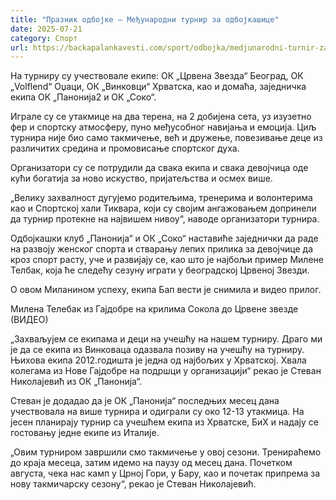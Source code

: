 ```yaml
---
title: "Празник одбојке – Међународни турнир за одбојкашице"
date: 2025-07-21
category: Спорт
url: https://backapalankavesti.com/sport/odbojka/medjunarodni-turnir-za-odbojkasice/
---
```


На турниру су учествовале екипе: ОК „Црвена Звезда“ Београд, ОК „Volflend“ Оџаци, ОК „Винковци“ Хрватска, као и домаћа, заједничка екипа ОК „Панонија2 и ОК „Соко“.

Играле су се утакмице на два терена, на 2 добијена сета, уз изузетно фер и спортску атмосферу, пуно међусобног навијања и емоција. Циљ турнира није био само такмичење, већ и дружење, повезивање деце из различитих средина и промовисање спортског духа.

Организатори су се потрудили да свака екипа и свака девојчица оде кући богатија за ново искуство, пријатељства и осмех више.

„Велику захвалност дугујемо родитељима, тренерима и волонтерима као и Спортској хали Тиквара, који су својим ангажовањем допринели да турнир протекне на највишем нивоу“, наводе организатори турнира.

Одбојкашки клуб „Панонија“ и ОК „Соко“ наставиће заједнички да раде на развоју женског спорта и стварању лепих прилика за девојчице да кроз спорт расту, уче и развијају се, као што је најбољи пример Милене Телбак, која ће следећу сезуну играти у београдској Црвеној Звезди.

О овом Миланином успеху, екипа Бап вести је снимила и видео прилог.

Милена Телебак из Гајдобре на крилима Сокола до Црвене звезде (ВИДЕО)

„Захваљујем се екипама и деци на учешћу на нашем турниру. Драго ми је да се екипа из Винковаца одазвала позиву на учешћу на турниру. Њихова екипа 2012.годишта је једна од најбољих у Хрватској. Хвала колегама из Нове Гајдобре на подршци у организацији“ рекао је Стеван Николајевић из ОК „Панонија“.

Стеван је додадао да је ОК „Панонија“ последњих месец дана учествовала на више турнира и одиграли су око 12-13 утакмица. На јесен планирају турнир са учешћем екипа из Хрватске, БиХ и надају се гостовању једне екипе из Италије.

„Овим турниром завршили смо такмичење у овој сезони. Тренираћемо до краја месеца, затим идемо на паузу од месец дана. Почетком августа, чека нас камп у Црној Гори, у Бару, као и почетак припрема за нову такмичарску сезону“, рекао је Стеван Николајевић.
